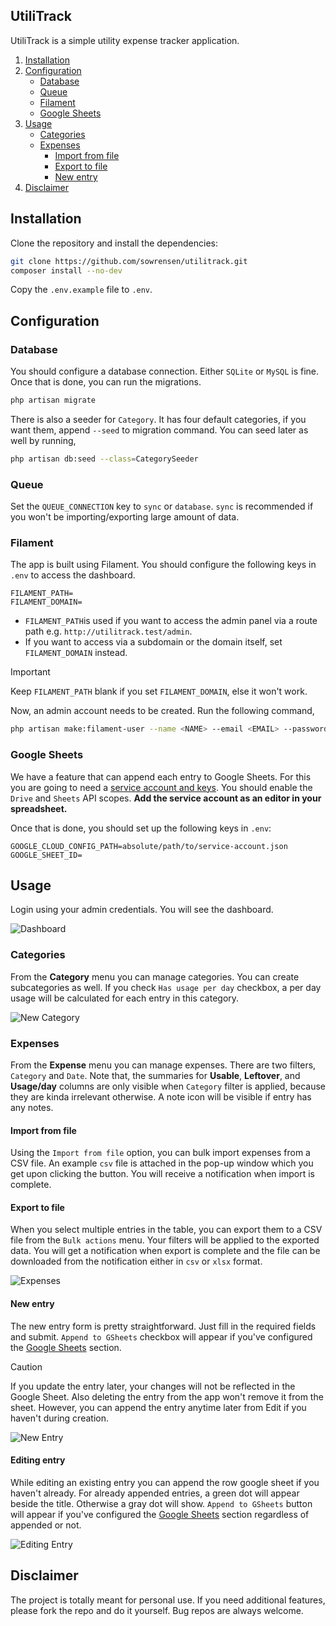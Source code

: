 UtiliTrack
----------

UtiliTrack is a simple utility expense tracker application.

1. [Installation](#installation)
2. [Configuration](#configuration)
    * [Database](#database)
    * [Queue](#queue)
    * [Filament](#filament)
    * [Google Sheets](#google-sheets)
3. [Usage](#usage)
    * [Categories](#categories)
    * [Expenses](#expenses)
        + [Import from file](#import-from-file)
        + [Export to file](#export-to-file)
        + [New entry](#new-entry)
4. [Disclaimer](#disclaimer)

## Installation

Clone the repository and install the dependencies:

```bash
git clone https://github.com/sowrensen/utilitrack.git
composer install --no-dev
```

Copy the `.env.example` file to `.env`.

## Configuration

### Database

You should configure a database connection. Either `SQLite` or `MySQL` is fine. Once that is done, you can run the
migrations.

```bash
php artisan migrate
```

There is also a seeder for `Category`. It has four default categories, if you want them, append `--seed` to migration
command. You can seed later as well by running,

```bash
php artisan db:seed --class=CategorySeeder
```

### Queue

Set the `QUEUE_CONNECTION` key to `sync` or `database`. `sync` is recommended if you won't be
importing/exporting large amount of data.

### Filament

The app is built using Filament. You should configure the following keys in `.env` to access the dashboard.

```dotenv
FILAMENT_PATH=
FILAMENT_DOMAIN=
```

- `FILAMENT_PATH`is used if you want to access the admin panel via a route path e.g. `http://utilitrack.test/admin`.
- If you want to access via a subdomain or the domain itself, set `FILAMENT_DOMAIN` instead.

> [!IMPORTANT]
> Keep `FILAMENT_PATH` blank if you set `FILAMENT_DOMAIN`, else it won't work.

Now, an admin account needs to be created. Run the following command,

```bash
php artisan make:filament-user --name <NAME> --email <EMAIL> --password <PASSWORD>
```

### Google Sheets

We have a feature that can append each entry to Google Sheets. For this you are going to need
a [service account and keys](https://cloud.google.com/iam/docs/service-accounts-create). You should enable the `Drive`
and `Sheets` API scopes. **Add the service account as an editor in your spreadsheet.**

Once that is done, you should set up the following keys in `.env`:

```dotenv
GOOGLE_CLOUD_CONFIG_PATH=absolute/path/to/service-account.json
GOOGLE_SHEET_ID=
```

## Usage

Login using your admin credentials. You will see the dashboard.

![Dashboard](https://github.com/user-attachments/assets/c94738de-76a1-45fe-8eee-103d6ad24ac1)

### Categories

From the **Category** menu you can manage categories. You can create subcategories as well. If you check
`Has usage per day` checkbox, a per day usage will be calculated for each entry in this category.

![New Category](https://github.com/user-attachments/assets/b9afd6ad-99a2-439a-a60c-f63c45e5ea39)

### Expenses

From the **Expense** menu you can manage expenses. There are two filters, `Category` and `Date`. Note that, the
summaries for **Usable**, **Leftover**, and **Usage/day** columns are only visible when `Category` filter
is applied, because they are kinda irrelevant otherwise. A note icon will be visible if entry has any notes.

#### Import from file

Using the `Import from file` option, you can bulk import expenses from a CSV file. An example `csv` file is attached in
the pop-up window which you get upon clicking the button. You will receive a notification when import is complete.

#### Export to file

When you select multiple entries in the table, you can export them to a CSV file from the `Bulk actions` menu. Your
filters will be applied to the exported data. You will get a notification when export is complete and the file can
be downloaded from the notification either in `csv` or `xlsx` format.

![Expenses](https://github.com/user-attachments/assets/665868ba-4566-48e3-9096-efec44a97b27)

#### New entry

The new entry form is pretty straightforward. Just fill in the required fields and submit. `Append to GSheets`
checkbox will appear if you've configured the [Google Sheets](#google-sheets) section.

> [!CAUTION]
> If you update the entry later, your changes will not be reflected in the Google Sheet. Also deleting the
> entry from the app won't remove it from the sheet. However, you can append the entry anytime later from Edit if you
> haven't during creation.

![New Entry](https://github.com/user-attachments/assets/81834835-6016-4fa2-a216-be8bf8267369)

#### Editing entry

While editing an existing entry you can append the row google sheet if you haven't already. For already appended
entries,
a green dot will appear beside the title. Otherwise a gray dot will show. `Append to GSheets` button will appear if
you've
configured the [Google Sheets](#google-sheets) section regardless of appended or not.

![Editing Entry](https://github.com/user-attachments/assets/26c109de-f84c-4cd8-bdf7-1daede193eea)

## Disclaimer

The project is totally meant for personal use. If you need additional features, please fork the repo and do it yourself.
Bug repos are always welcome.
